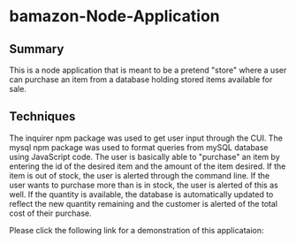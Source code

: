 # bamazon-Node-Application

## Summary
This is a node application that is meant to be a pretend "store" where a user can purchase an item from a database holding stored items available for sale.

## Techniques
The inquirer npm package was used to get user input through the CUI.  The mysql npm package was used to format queries from mySQL database using JavaScript code.  The user is basically able to "purchase" an item by entering the id of the desired item and the amount of the item desired.  If the item is out of stock, the user is alerted through the command line.  If the user wants to purchase more than is in stock, the user is alerted of this as well.  If the quantity is available, the database is automatically updated to reflect the new quantity remaining and the customer is alerted of the total cost of their purchase.  

Please click the following link for a demonstration of this applicataion:  
